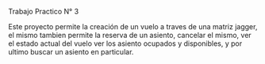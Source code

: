 Trabajo Practico N° 3

Este proyecto permite la creación de un vuelo a traves de una matriz jagger, el mismo tambien permite la reserva de un asiento, cancelar el mismo, ver el estado actual del vuelo
ver los asiento ocupados y disponibles, y por ultimo buscar un asiento en particular.

